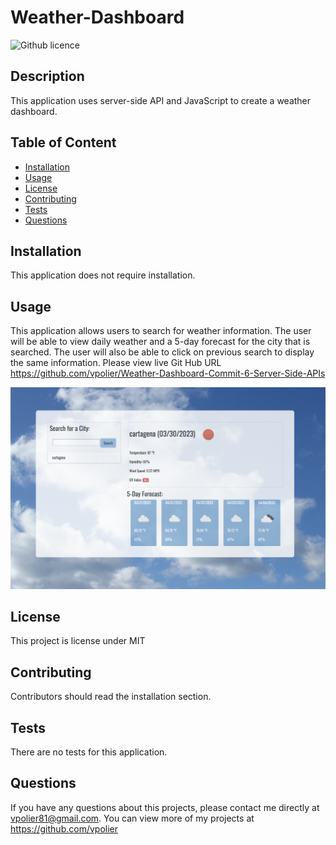 # Weather-Dashboard
![Github licence](http://img.shields.io/badge/license-MIT-blue.svg)


## Description
This application uses server-side API and JavaScript to create a weather dashboard.


## Table of Content
- [Installation](#installation)
- [Usage](#usage)
- [License](#license)
- [Contributing](#contributing)
- [Tests](#tests)
- [Questions](#questions)


## Installation

This application does not require installation.


## Usage

This application allows users to search for weather information. The user will be able to view daily weather and a 5-day forecast for the city that is searched. The user will also be able to click on previous search to display the same information.
Please view live Git Hub URL https://github.com/vpolier/Weather-Dashboard-Commit-6-Server-Side-APIs

![alt text](assets/images/Cartagena.png)


## License

This project is license under MIT


## Contributing

Contributors should read the installation section.


## Tests

There are no tests for this application.


## Questions 

If you have any questions about this projects, please contact me directly at vpolier81@gmail.com. You can view more of my projects at https://github.com/vpolier